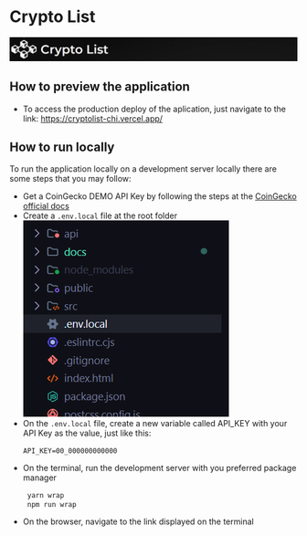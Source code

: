 # Crypto List

![app headear](/docs/assets/images/header.png)

## How to preview the application

- To access the production deploy of the aplication, just navigate to the link:
  https://cryptolist-chi.vercel.app/

## How to run locally

To run the application locally on a development server locally there are some steps that you may follow:

- Get a CoinGecko DEMO API Key by following the steps at the [CoinGecko official docs](https://support.coingecko.com/hc/en-us/articles/21880397454233-User-Guide-How-to-sign-up-for-CoinGecko-Demo-API-and-generate-an-API-key)
- Create a `.env.local` file at the root folder
  ![folder structure](/docs/assets/images/folder-structure.png)
- On the `.env.local` file, create a new variable called API_KEY with your API Key as the value, just like this:
  ```
  API_KEY=00_000000000000
  ```
- On the terminal, run the development server with you preferred package manager
  ```
   yarn wrap
   npm run wrap
  ```
- On the browser, navigate to the link displayed on the terminal
